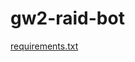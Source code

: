 # gw2-raid-bot
[requirements.txt](https://github.com/user-attachments/files/20912158/requirements.txt)
